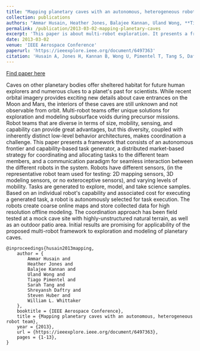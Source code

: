 ```yaml
---
title: "Mapping planetary caves with an autonomous, heterogeneous robot team"
collection: publications
authors: "Ammar Husain, Heather Jones, Balajee Kannan, Uland Wong, **Tiago Pimentel**, Sarah Tang, Shreyansh Daftry, Steven Huber, William L. Whittaker"
permalink: /publication/2013-03-02-mapping-planetary-caves
excerpt: 'This paper is about multi-robot exploration. It presents a framework for coordinating and allocating tasks to an heterogeneous group of robots.'
date: 2013-03-02
venue: 'IEEE Aerospace Conference'
paperurl: 'https://ieeexplore.ieee.org/document/6497363'
citation: 'Husain A, Jones H, Kannan B, Wong U, Pimentel T, Tang S, Daftry S, Huber S, Whittaker WL. Mapping planetary caves with an autonomous, heterogeneous robot team. In: IEEE Aerospace Conference, 2013 Mar 2 (pp. 1-13). IEEE.'
---
```


<a href='https://ieeexplore.ieee.org/document/6497363'>Find paper here</a>

Caves on other planetary bodies offer sheltered habitat for future human explorers and numerous clues to a planet&apos;s past for scientists. While recent orbital imagery provides exciting new details about cave entrances on the Moon and Mars, the interiors of these caves are still unknown and not observable from orbit. Multi-robot teams offer unique solutions for exploration and modeling subsurface voids during precursor missions. Robot teams that are diverse in terms of size, mobility, sensing, and capability can provide great advantages, but this diversity, coupled with inherently distinct low-level behavior architectures, makes coordination a challenge. This paper presents a framework that consists of an autonomous frontier and capability-based task generator, a distributed market-based strategy for coordinating and allocating tasks to the different team members, and a communication paradigm for seamless interaction between the different robots in the system. Robots have different sensors, (in the representative robot team used for testing: 2D mapping sensors, 3D modeling sensors, or no exteroceptive sensors), and varying levels of mobility. Tasks are generated to explore, model, and take science samples. Based on an individual robot&apos;s capability and associated cost for executing a generated task, a robot is autonomously selected for task execution. The robots create coarse online maps and store collected data for high resolution offline modeling. The coordination approach has been field tested at a mock cave site with highly-unstructured natural terrain, as well as an outdoor patio area. Initial results are promising for applicability of the proposed multi-robot framework to exploration and modeling of planetary caves.

```
@inproceedings{husain2013mapping,
    author = {
        Ammar Husain and
        Heather Jones and
        Balajee Kannan and
        Uland Wong and
        Tiago Pimentel and
        Sarah Tang and
        Shreyansh Daftry and
        Steven Huber and
        William L. Whittaker
    },
    booktitle = {IEEE Aerospace Conference},
    title = {Mapping planetary caves with an autonomous, heterogeneous robot team},
    year = {2013},
    url = {https://ieeexplore.ieee.org/document/6497363},
    pages = {1-13},
}
```
